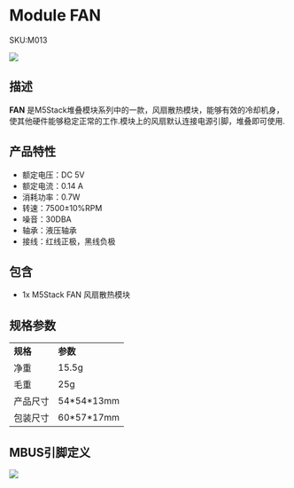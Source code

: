 # Module FAN

<el-tag effect="plain">SKU:M013</el-tag>

<div class="product_pic"><img src="assets/img/product_pics/module/module_FAN.webp"></div>

## 描述

**FAN** 是M5Stack堆叠模块系列中的一款，风扇散热模块，能够有效的冷却机身，使其他硬件能够稳定正常的工作.模块上的风扇默认连接电源引脚，堆叠即可使用.

## 产品特性

-  额定电压：DC 5V
-  额定电流：0.14 A
-  消耗功率：0.7W
-  转速：7500±10%RPM
-  噪音：30DBA
-  轴承：液压轴承
-  接线：红线正极，黑线负极

## 包含

-  1x M5Stack FAN 风扇散热模块

## 规格参数

<table>
   <tr style="font-weight:bold">
      <td>规格</td>
      <td>参数</td>
   </tr>
   <tr>
      <td>净重</td>
      <td>15.5g</td>
   </tr>
   <tr>
      <td>毛重</td>
      <td>25g</td>
   </tr>
   <tr>
      <td>产品尺寸</td>
      <td>54*54*13mm</td>
   </tr>
   <tr>
      <td>包装尺寸</td>
      <td>60*57*17mm</td>
   </tr>
 </table>

## MBUS引脚定义

<img src="assets\img\product_pics\module\module_bus.webp"/>

<script>

   var purchase_link = 'https://m5stack.com/collections/m5-module/products/step-motor-module-adapter-fan-module';

   anchor_search(purchase_link);
   scrollFunc();

</script>